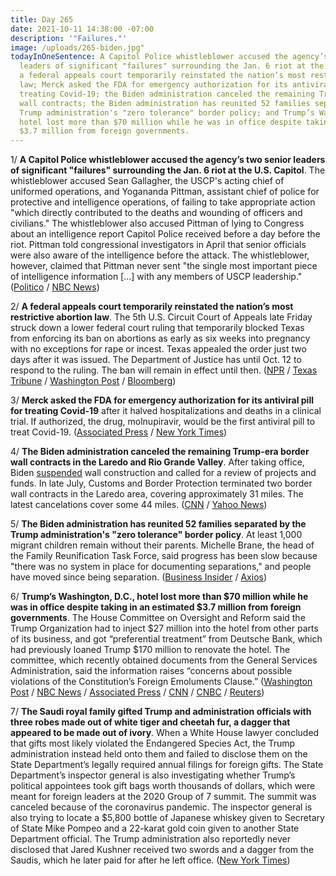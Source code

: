 ```yaml
---
title: Day 265
date: 2021-10-11 14:38:00 -07:00
description: '"Failures."'
image: /uploads/265-biden.jpg"
todayInOneSentence: A Capitol Police whistleblower accused the agency’s two senior
  leaders of significant "failures" surrounding the Jan. 6 riot at the U.S. Capitol;
  a federal appeals court temporarily reinstated the nation’s most restrictive abortion
  law; Merck asked the FDA for emergency authorization for its antiviral pill for
  treating Covid-19; the Biden administration canceled the remaining Trump-era border
  wall contracts; the Biden administration has reunited 52 families separated by the
  Trump administration's "zero tolerance" border policy; and Trump’s Washington, D.C.,
  hotel lost more than $70 million while he was in office despite taking in an estimated
  $3.7 million from foreign governments.
---
```


1/ **A Capitol Police whistleblower accused the agency’s two senior leaders of significant "failures" surrounding the Jan. 6 riot at the U.S. Capitol**. The whistleblower accused Sean Gallagher, the USCP's acting chief of uniformed operations, and Yogananda Pittman, assistant chief of police for protective and intelligence operations, of failing to take appropriate action "which directly contributed to the deaths and wounding of officers and civilians." The whistleblower also accused Pittman of lying to Congress about an intelligence report Capitol Police received before a day before the riot. Pittman told congressional investigators in April that senior officials were also aware of the intelligence before the attack. The whistleblower, however, claimed that Pittman never sent "the single most important piece of intelligence information \[...\] with any members of USCP leadership." ([Politico](https://www.politico.com/news/2021/10/08/capitol-police-whistleblower-rebuke-jan-6-515696) / [NBC News](https://www.nbcnews.com/politics/congress/capitol-police-whistleblower-blasts-two-senior-leaders-failures-jan-6-n1281227))

2/ **A federal appeals court temporarily reinstated the nation’s most restrictive abortion law**. The 5th U.S. Circuit Court of Appeals late Friday struck down a lower federal court ruling that temporarily blocked Texas from enforcing its ban on abortions as early as six weeks into pregnancy with no exceptions for rape or incest. Texas appealed the order just two days after it was issued. The Department of Justice has until Oct. 12 to respond to the ruling. The ban will remain in effect until then. ([NPR](https://www.npr.org/2021/10/08/1044512475/texas-abortion-ban-reinstated) / [Texas Tribune](https://www.texastribune.org/2021/10/08/texas-abortion-appeal/) / [Washington Post](https://www.washingtonpost.com/politics/courts_law/texas-appeals-abortion-ruling/2021/10/08/56b9fe9e-2774-11ec-8831-a31e7b3de188_story.html) / [Bloomberg](https://www.bloomberg.com/news/articles/2021-10-09/texas-abortion-ban-temporarily-reinstated-by-appeals-court?sref=MIBMEEoj))

3/ **Merck asked the FDA for emergency authorization for its antiviral pill for treating Covid-19** after it halved hospitalizations and deaths in a clinical trial. If authorized, the drug, molnupiravir, would be the first antiviral pill to treat Covid-19. ([Associated Press](https://apnews.com/article/merck-asks-fda-to-authorize-covid-pill-e731ada126414396b402c4dfc3cf8d2c) / [New York Times](https://www.nytimes.com/2021/10/11/science/merck-antiviral-covid-pill.html))

4/ **The Biden administration canceled the remaining Trump-era border wall contracts in the Laredo and Rio Grande Valley**. After taking office, Biden [suspended](https://whatthefuckjusthappenedtoday.com/2021/04/30/day-101/#5-the-biden-administration-returned) wall construction and called for a review of projects and funds. In late July, Customs and Border Protection terminated two border wall contracts in the Laredo area, covering approximately 31 miles. The latest cancelations cover some 44 miles. ([CNN](https://www.cnn.com/2021/10/08/politics/border-wall-contacts-canceled-biden-administration/index.html) / [Yahoo News](https://news.yahoo.com/biden-administration-cancels-remaining-contracts-181209186.html))

5/ **The Biden administration has reunited 52 families separated by the Trump administration's "zero tolerance" border policy**. At least 1,000 migrant children remain without their parents. Michelle Brane, the head of the Family Reunification Task Force, said progress has been slow because "there was no system in place for documenting separations," and people have moved since being separation. ([Business Insider](https://www.businessinsider.com/biden-reunites-52-of-1000-migrant-families-split-under-trump-2021-10) / [Axios](https://www.axios.com/migrant-children-still-separated-from-parents-92a72738-f295-410b-ac61-076c634eaaea.html))

6/ **Trump’s Washington, D.C., hotel lost more than $70 million while he was in office despite taking in an estimated $3.7 million from foreign governments**. The House Committee on Oversight and Reform said the Trump Organization had to inject $27 million into the hotel from other parts of its business, and got “preferential treatment” from Deutsche Bank, which had previously loaned Trump $170 million to renovate the hotel. The committee, which recently obtained documents from the General Services Administration, said the information raises “concerns about possible violations of the Constitution’s Foreign Emoluments Clause.” ([Washington Post](https://www.washingtonpost.com/business/2021/10/08/trump-hotel-millions-foreign-governments/) / [NBC News](https://www.nbcnews.com/politics/congress/trump-misled-about-d-c-hotel-finances-house-panel-says-n1281103) / [Associated Press](https://apnews.com/article/donald-trump-politics-business-4203026146d39a3a2315eecd7fe79486) / [CNN](https://www.cnn.com/2021/10/08/politics/trump-hotel-dc/index.html) / [CNBC](https://www.cnbc.com/2021/10/08/trump-hid-over-70-million-in-losses-on-dc-hotel-house-panel-alleges.html) / [Reuters](https://www.reuters.com/world/us/trump-organization-hid-payments-foreign-governments-us-house-panel-alleges-2021-10-08/))

7/ **The Saudi royal family gifted Trump and administration officials with three robes made out of white tiger and cheetah fur, a dagger that appeared to be made out of ivory**. When a White House lawyer concluded that gifts most likely violated the Endangered Species Act, the Trump administration instead held onto them and failed to disclose them on the State Department’s legally required annual filings for foreign gifts. The State Department’s inspector general is also investigating whether Trump’s political appointees took gift bags worth thousands of dollars, which were meant for foreign leaders at the 2020 Group of 7 summit. The summit was canceled because of the coronavirus pandemic. The inspector general is also trying to locate a $5,800 bottle of Japanese whiskey given to Secretary of State Mike Pompeo and a 22-karat gold coin given to another State Department official. The Trump administration also reportedly never disclosed that Jared Kushner received two swords and a dagger from the Saudis, which he later paid for after he left office. ([New York Times](https://www.nytimes.com/2021/10/11/us/politics/trump-gifts.html))